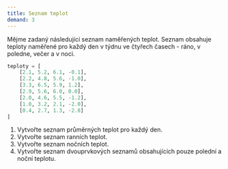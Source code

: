 ```yaml
---
title: Seznam teplot
demand: 3
---
```


Mějme zadaný následující seznam naměřených teplot. Seznam obsahuje teploty
naměřené pro každý den v týdnu ve čtyřech časech - ráno, v poledne, večer a v
noci.

```py
teploty = [
    [2.1, 5.2, 6.1, -0.1],
    [2.2, 4.8, 5.6, -1.0],
    [3.3, 6.5, 5.9, 1.2],
    [2.9, 5.6, 6.0, 0.0],
    [2.0, 4.6, 5.5, -1.2],
    [1.0, 3.2, 2.1, -2.0],
    [0.4, 2.7, 1.3, -2.8]
]
```

1. Vytvořte seznam průměrných teplot pro každý den.
1. Vytvořte seznam ranních teplot.
1. Vytvořte seznam nočních teplot.
1. Vytvořte seznam dvouprvkových seznamů obsahujících pouze polední a noční teplotu.
